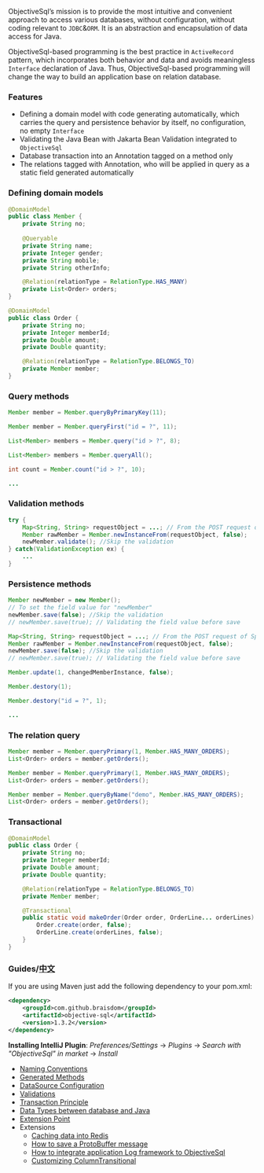 ObjectiveSql’s mission is to provide  the most intuitive and convenient approach to access various databases, without configuration,  without coding relevant to `JDBC`&`ORM`. It is an abstraction and encapsulation of data access for Java. 

ObjectiveSql-based programming is the best practice in `ActiveRecord` pattern, which incorporates both behavior and data and avoids meaningless `Interface` declaration of Java. Thus, ObjectiveSql-based programming will change the way to build an application base on relation database.

### Features

- Defining a domain model with code generating automatically, which carries the query and persistence behavior by itself, no configuration, no empty `Interface`
- Validating the Java Bean with Jakarta Bean Validation integrated to `ObjectiveSql`
- Database transaction into an Annotation tagged on a method only
- The relations tagged with Annotation, who will be applied in query as a static field generated automatically

### Defining domain models

```java
@DomainModel
public class Member {
    private String no;
    
    @Queryable
    private String name;
    private Integer gender;
    private String mobile;
    private String otherInfo;

    @Relation(relationType = RelationType.HAS_MANY)
    private List<Order> orders;
}

@DomainModel
public class Order {
    private String no;
    private Integer memberId;
    private Double amount;
    private Double quantity;

    @Relation(relationType = RelationType.BELONGS_TO)
    private Member member;
}
```

### Query methods

```java
Member member = Member.queryByPrimaryKey(11);
```

```java
Member member = Member.queryFirst("id = ?", 11);
```

```java
List<Member> members = Member.query("id > ?", 8);
```

```java
List<Member> members = Member.queryAll();
```

```java
int count = Member.count("id > ?", 10);
```

```java
...
```

### Validation methods

```java
try {
    Map<String, String> requestObject = ...; // From the POST request of SpringBoot
    Member rawMember = Member.newInstanceFrom(requestObject, false);
    newMember.validate(); //Skip the validation
} catch(ValidationException ex) {
    ...
}
```

### Persistence methods

```java
Member newMember = new Member();
// To set the field value for "newMember"
newMember.save(false); //Skip the validation
// newMember.save(true); // Validating the field value before save
```

```java
Map<String, String> requestObject = ...; // From the POST request of SpringBoot
Member rawMember = Member.newInstanceFrom(requestObject, false);
newMember.save(false); //Skip the validation
// newMember.save(true); // Validating the field value before save
```

```java
Member.update(1, changedMemberInstance, false);
```

```java
Member.destory(1);
```

```java
Member.destory("id = ?", 1);
```

```java
...
```

### The relation query

```java
Member member = Member.queryPrimary(1, Member.HAS_MANY_ORDERS);
List<Order> orders = member.getOrders();
```

```java
Member member = Member.queryPrimary(1, Member.HAS_MANY_ORDERS);
List<Order> orders = member.getOrders();
```

```java
Member member = Member.queryByName("demo", Member.HAS_MANY_ORDERS);
List<Order> orders = member.getOrders();
```

### Transactional

```java
@DomainModel
public class Order {
    private String no;
    private Integer memberId;
    private Double amount;
    private Double quantity;

    @Relation(relationType = RelationType.BELONGS_TO)
    private Member member;

    @Transactional
    public static void makeOrder(Order order, OrderLine... orderLines) throws SQLException {
        Order.create(order, false);
        OrderLine.create(orderLines, false);
    }
}
```

### Guides/[中文](http://www.objsql.com/)

If you are using Maven just add the following dependency to your pom.xml:

```xml
<dependency>
    <groupId>com.github.braisdom</groupId>
    <artifactId>objective-sql</artifactId>
    <version>1.3.2</version>
</dependency>
```

**Installing IntelliJ Plugin**:  *Preferences/Settings* -> *Plugins* -> *Search with "ObjectiveSql" in market* -> *Install*

- [Naming Conventions](https://github.com/braisdom/ObjectiveSql/wiki/Naming-Conventions)
- [Generated Methods](https://github.com/braisdom/ObjectiveSql/wiki/Generated-Methods)
- [DataSource Configuration](https://github.com/braisdom/ObjectiveSql/wiki/DataSource-Configuration)
- [Validations](https://github.com/braisdom/ObjectiveSql/wiki/Validations)
- [Transaction Principle](https://github.com/braisdom/ObjectiveSql/wiki/Transaction-Principle)
- [Data Types between database and Java](https://github.com/braisdom/ObjectiveSql/wiki/Data-Types-between-database-and-Java)
- [Extension Point](https://github.com/braisdom/ObjectiveSql/wiki/Extension-Point)
- Extensions
  - [Caching data into Redis](https://github.com/braisdom/ObjectiveSql/wiki/Caching-data-into-Redis)
  - [How to save a ProtoBuffer message](https://github.com/braisdom/ObjectiveSql/wiki/How-to-save-a-ProtoBuffer-message)
  - [How to integrate application Log framework to ObjectiveSql](https://github.com/braisdom/ObjectiveSql/wiki/Integrate-application-Log-framework-to-ObjectiveSql)
  - [Customizing ColumnTransitional](https://github.com/braisdom/ObjectiveSql/wiki/ColumnTransitional)



